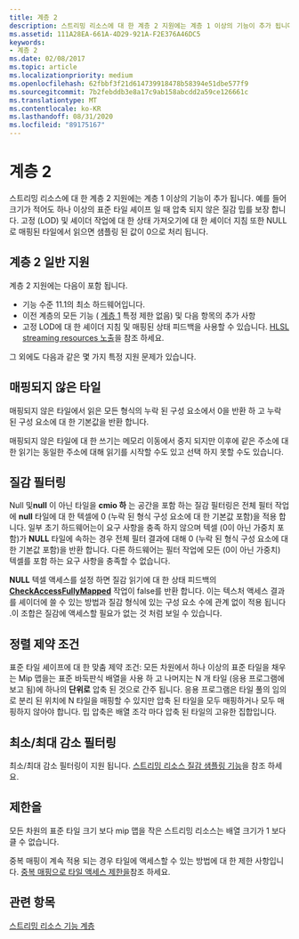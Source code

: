 ```yaml
---
title: 계층 2
description: 스트리밍 리소스에 대 한 계층 2 지원에는 계층 1 이상의 기능이 추가 됩니다. 예를 들어 크기가 적어도 하나 이상의 표준 타일 셰이프 일 때 압축 되지 않은 질감 밉를 보장 합니다. 고정 (LOD) 및 셰이더 작업에 대 한 상태 가져오기에 대 한 셰이더 지침 또한 NULL로 매핑된 타일에서 읽으면 샘플링 된 값이 0으로 처리 됩니다.
ms.assetid: 111A28EA-661A-4D29-921A-F2E376A46DC5
keywords:
- 계층 2
ms.date: 02/08/2017
ms.topic: article
ms.localizationpriority: medium
ms.openlocfilehash: 62fbbf3f21d614739918478b58394e51dbe577f9
ms.sourcegitcommit: 7b2febddb3e8a17c9ab158abcdd2a59ce126661c
ms.translationtype: MT
ms.contentlocale: ko-KR
ms.lasthandoff: 08/31/2020
ms.locfileid: "89175167"
---
```

# <a name="tier-2"></a>계층 2


스트리밍 리소스에 대 한 계층 2 지원에는 계층 1 이상의 기능이 추가 됩니다. 예를 들어 크기가 적어도 하나 이상의 표준 타일 셰이프 일 때 압축 되지 않은 질감 밉를 보장 합니다. 고정 (LOD) 및 셰이더 작업에 대 한 상태 가져오기에 대 한 셰이더 지침 또한 NULL로 매핑된 타일에서 읽으면 샘플링 된 값이 0으로 처리 됩니다.

## <a name="span-idtier_2_general_supportspanspan-idtier_2_general_supportspanspan-idtier_2_general_supportspantier-2-general-support"></a><span id="Tier_2_general_support"></span><span id="tier_2_general_support"></span><span id="TIER_2_GENERAL_SUPPORT"></span>계층 2 일반 지원


계층 2 지원에는 다음이 포함 됩니다.

-   기능 수준 11.1의 최소 하드웨어입니다.
-   이전 계층의 모든 기능 ( [계층 1](tier-1.md) 특정 제한 없음) 및 다음 항목의 추가 사항
-   고정 LOD에 대 한 셰이더 지침 및 매핑된 상태 피드백을 사용할 수 있습니다. [HLSL streaming resources 노출](hlsl-streaming-resources-exposure.md)을 참조 하세요.

그 외에도 다음과 같은 몇 가지 특정 지원 문제가 있습니다.

## <a name="span-idnon-mapped_tilesspanspan-idnon-mapped_tilesspanspan-idnon-mapped_tilesspannon-mapped-tiles"></a><span id="Non-mapped_tiles"></span><span id="non-mapped_tiles"></span><span id="NON-MAPPED_TILES"></span>매핑되지 않은 타일


매핑되지 않은 타일에서 읽은 모든 형식의 누락 된 구성 요소에서 0을 반환 하 고 누락 된 구성 요소에 대 한 기본값을 반환 합니다.

매핑되지 않은 타일에 대 한 쓰기는 메모리 이동에서 중지 되지만 이후에 같은 주소에 대 한 읽기는 동일한 주소에 대해 읽기를 시작할 수도 있고 선택 하지 못할 수도 있습니다.

## <a name="span-idtexture_filteringspanspan-idtexture_filteringspanspan-idtexture_filteringspantexture-filtering"></a><span id="Texture_filtering"></span><span id="texture_filtering"></span><span id="TEXTURE_FILTERING"></span>질감 필터링


Null 및**null** 이 아닌 타일을 **cmio 하** 는 공간을 포함 하는 질감 필터링은 전체 필터 작업에 **null** 타일에 대 한 텍셀에 0 (누락 된 형식 구성 요소에 대 한 기본값 포함)을 적용 합니다. 일부 초기 하드웨어는이 요구 사항을 충족 하지 않으며 텍셀 (0이 아닌 가중치 포함)가 **NULL** 타일에 속하는 경우 전체 필터 결과에 대해 0 (누락 된 형식 구성 요소에 대 한 기본값 포함)을 반환 합니다. 다른 하드웨어는 필터 작업에 모든 (0이 아닌 가중치) 텍셀를 포함 하는 요구 사항을 충족할 수 없습니다.

**NULL** 텍셀 액세스를 설정 하면 질감 읽기에 대 한 상태 피드백의 [**CheckAccessFullyMapped**](/windows/desktop/direct3dhlsl/checkaccessfullymapped) 작업이 false를 반환 합니다. 이는 텍스처 액세스 결과를 셰이더에 쓸 수 있는 방법과 질감 형식에 있는 구성 요소 수에 관계 없이 적용 됩니다 .이 조합은 질감에 액세스할 필요가 없는 것 처럼 보일 수 있습니다.

## <a name="span-idalignment_constraintsspanspan-idalignment_constraintsspanspan-idalignment_constraintsspanalignment-constraints"></a><span id="Alignment_constraints"></span><span id="alignment_constraints"></span><span id="ALIGNMENT_CONSTRAINTS"></span>정렬 제약 조건


표준 타일 셰이프에 대 한 맞춤 제약 조건: 모든 차원에서 하나 이상의 표준 타일을 채우는 Mip 맵을는 표준 바둑판식 배열을 사용 하 고 나머지는 N 개 타일 (응용 프로그램에 보고 됨)에 하나의 **단위로** 압축 된 것으로 간주 됩니다. 응용 프로그램은 타일 풀의 임의로 분리 된 위치에 N 타일을 매핑할 수 있지만 압축 된 타일을 모두 매핑하거나 모두 매핑하지 않아야 합니다. 밉 압축은 배열 조각 마다 압축 된 타일의 고유한 집합입니다.

## <a name="span-idmin_max_reduction_filteringspanspan-idmin_max_reduction_filteringspanspan-idmin_max_reduction_filteringspanminmax-reduction-filtering"></a><span id="Min_Max_reduction_filtering"></span><span id="min_max_reduction_filtering"></span><span id="MIN_MAX_REDUCTION_FILTERING"></span>최소/최대 감소 필터링


최소/최대 감소 필터링이 지원 됩니다. [스트리밍 리소스 질감 샘플링 기능](streaming-resources-texture-sampling-features.md)을 참조 하세요.

## <a name="span-idlimitationsspanspan-idlimitationsspanspan-idlimitationsspanlimitations"></a><span id="Limitations"></span><span id="limitations"></span><span id="LIMITATIONS"></span>제한을


모든 차원의 표준 타일 크기 보다 mip 맵을 작은 스트리밍 리소스는 배열 크기가 1 보다 클 수 없습니다.

중복 매핑이 계속 적용 되는 경우 타일에 액세스할 수 있는 방법에 대 한 제한 사항입니다. [중복 매핑으로 타일 액세스 제한을](tile-access-limitations-with-duplicate-mappings.md)참조 하세요.

## <a name="span-idrelated-topicsspanrelated-topics"></a><span id="related-topics"></span>관련 항목


[스트리밍 리소스 기능 계층](streaming-resources-features-tiers.md)

 

 